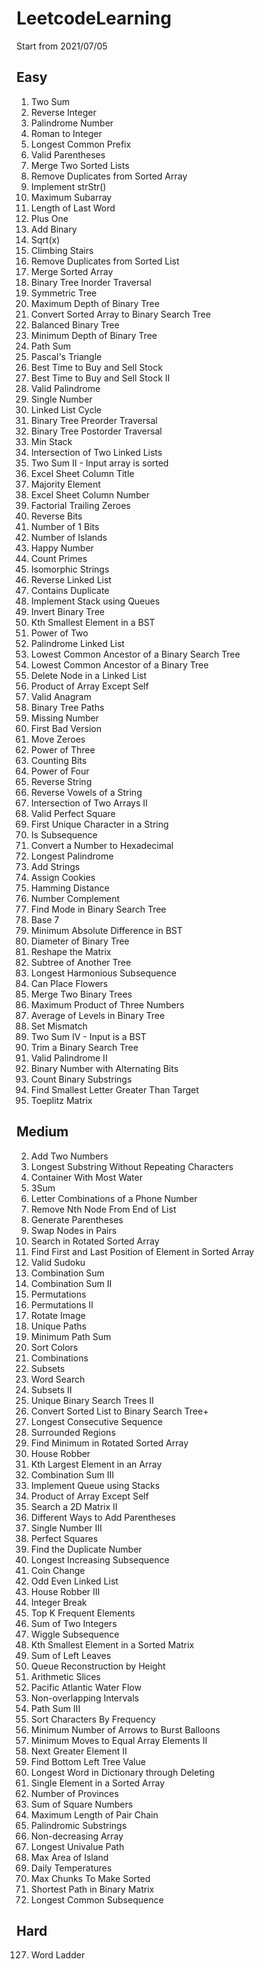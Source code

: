 # LeetcodeLearning
Start from 2021/07/05
## Easy
1. Two Sum
7. Reverse Integer
9. Palindrome Number
13. Roman to Integer
14. Longest Common Prefix
20. Valid Parentheses
21. Merge Two Sorted Lists
26. Remove Duplicates from Sorted Array
28. Implement strStr()
53. Maximum Subarray
58. Length of Last Word
66. Plus One
67. Add Binary
69. Sqrt(x)
70. Climbing Stairs
83. Remove Duplicates from Sorted List
88. Merge Sorted Array
94. Binary Tree Inorder Traversal
101. Symmetric Tree
104. Maximum Depth of Binary Tree
108. Convert Sorted Array to Binary Search Tree
110. Balanced Binary Tree
111. Minimum Depth of Binary Tree
112. Path Sum
118. Pascal's Triangle
121. Best Time to Buy and Sell Stock
122. Best Time to Buy and Sell Stock II
125. Valid Palindrome
136. Single Number
141. Linked List Cycle
144. Binary Tree Preorder Traversal
145. Binary Tree Postorder Traversal
155. Min Stack
160. Intersection of Two Linked Lists
167. Two Sum II - Input array is sorted
168. Excel Sheet Column Title
169. Majority Element
171. Excel Sheet Column Number
172. Factorial Trailing Zeroes
190. Reverse Bits
191. Number of 1 Bits
200. Number of Islands
202. Happy Number
204. Count Primes
205. Isomorphic Strings
206. Reverse Linked List
217. Contains Duplicate
225. Implement Stack using Queues
226. Invert Binary Tree
230. Kth Smallest Element in a BST
231. Power of Two
234. Palindrome Linked List
235. Lowest Common Ancestor of a Binary Search Tree
236. Lowest Common Ancestor of a Binary Tree
237. Delete Node in a Linked List
238. Product of Array Except Self
242. Valid Anagram
257. Binary Tree Paths
268. Missing Number
278. First Bad Version
283. Move Zeroes
326. Power of Three
338. Counting Bits
342. Power of Four
344. Reverse String
345. Reverse Vowels of a String
350. Intersection of Two Arrays II
367. Valid Perfect Square
387. First Unique Character in a String
392. Is Subsequence
405. Convert a Number to Hexadecimal
409. Longest Palindrome
415. Add Strings
455. Assign Cookies
461. Hamming Distance
476. Number Complement
501. Find Mode in Binary Search Tree
504. Base 7
530. Minimum Absolute Difference in BST
543. Diameter of Binary Tree
566. Reshape the Matrix
572. Subtree of Another Tree
594. Longest Harmonious Subsequence
605. Can Place Flowers
617. Merge Two Binary Trees
628. Maximum Product of Three Numbers
637. Average of Levels in Binary Tree
645. Set Mismatch
653. Two Sum IV - Input is a BST
669. Trim a Binary Search Tree
680. Valid Palindrome II
693. Binary Number with Alternating Bits
696. Count Binary Substrings
744. Find Smallest Letter Greater Than Target
766. Toeplitz Matrix

## Medium
2. Add Two Numbers
3. Longest Substring Without Repeating Characters
11. Container With Most Water
15. 3Sum
17. Letter Combinations of a Phone Number
19. Remove Nth Node From End of List
22. Generate Parentheses
24. Swap Nodes in Pairs
33. Search in Rotated Sorted Array
34. Find First and Last Position of Element in Sorted Array
36. Valid Sudoku
39. Combination Sum
40. Combination Sum II
46. Permutations
47. Permutations II
48. Rotate Image
62. Unique Paths
64. Minimum Path Sum
75. Sort Colors
77. Combinations
78. Subsets
79. Word Search
90. Subsets II
95. Unique Binary Search Trees II
109. Convert Sorted List to Binary Search Tree+
128. Longest Consecutive Sequence
130. Surrounded Regions
153. Find Minimum in Rotated Sorted Array
198. House Robber
215. Kth Largest Element in an Array
216. Combination Sum III
232. Implement Queue using Stacks
238. Product of Array Except Self
240. Search a 2D Matrix II
241. Different Ways to Add Parentheses
260. Single Number III
279. Perfect Squares
287. Find the Duplicate Number
300. Longest Increasing Subsequence
322. Coin Change
328. Odd Even Linked List
337. House Robber III
343. Integer Break
347. Top K Frequent Elements
371. Sum of Two Integers
376. Wiggle Subsequence
378. Kth Smallest Element in a Sorted Matrix
404. Sum of Left Leaves
406. Queue Reconstruction by Height
413. Arithmetic Slices
417. Pacific Atlantic Water Flow
435. Non-overlapping Intervals
437. Path Sum III
451. Sort Characters By Frequency
452. Minimum Number of Arrows to Burst Balloons
462. Minimum Moves to Equal Array Elements II
503. Next Greater Element II
513. Find Bottom Left Tree Value
524. Longest Word in Dictionary through Deleting
540. Single Element in a Sorted Array
547. Number of Provinces
633. Sum of Square Numbers
646. Maximum Length of Pair Chain
647. Palindromic Substrings
665. Non-decreasing Array
687. Longest Univalue Path
695. Max Area of Island
739. Daily Temperatures
769. Max Chunks To Make Sorted
1091. Shortest Path in Binary Matrix
1143. Longest Common Subsequence

## Hard
127. Word Ladder
